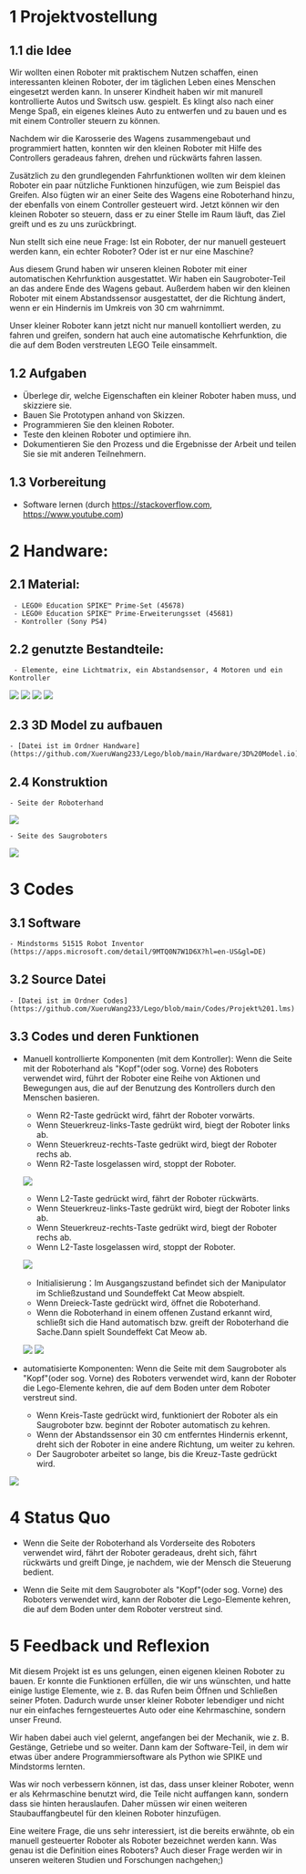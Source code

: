 # 1 Projektvostellung
## 1.1 die Idee
Wir wollten einen Roboter mit praktischem Nutzen schaffen, einen interessanten kleinen Roboter, der im täglichen Leben eines Menschen eingesetzt werden kann. In unserer Kindheit haben wir mit manurell kontrollierte Autos und Switsch usw. gespielt. Es klingt also nach einer Menge Spaß, ein eigenes kleines Auto zu entwerfen und zu bauen und es mit einem Controller steuern zu können.

Nachdem wir die Karosserie des Wagens zusammengebaut und programmiert hatten, konnten wir den kleinen Roboter mit Hilfe des Controllers geradeaus fahren, drehen und rückwärts fahren lassen.

Zusätzlich zu den grundlegenden Fahrfunktionen wollten wir dem kleinen Roboter ein paar nützliche Funktionen hinzufügen, wie zum Beispiel das Greifen. Also fügten wir an einer Seite des Wagens eine Roboterhand hinzu, der ebenfalls von einem Controller gesteuert wird. Jetzt können wir den kleinen Roboter so steuern, dass er zu einer Stelle im Raum läuft, das Ziel greift und es zu uns zurückbringt.

Nun stellt sich eine neue Frage: Ist ein Roboter, der nur manuell gesteuert werden kann, ein echter Roboter? Oder ist er nur eine Maschine?

Aus diesem Grund haben wir unseren kleinen Roboter mit einer automatischen Kehrfunktion ausgestattet. Wir haben ein Saugroboter-Teil an das andere Ende des Wagens gebaut. Außerdem haben wir den kleinen Roboter mit einem Abstandssensor ausgestattet, der die Richtung ändert, wenn er ein Hindernis im Umkreis von 30 cm wahrnimmt.

Unser kleiner Roboter kann jetzt nicht nur manuell kontolliert werden, zu fahren und greifen, sondern hat auch eine automatische Kehrfunktion, die die auf dem Boden verstreuten LEGO Teile einsammelt.
## 1.2 Aufgaben
- Überlege dir, welche Eigenschaften ein kleiner Roboter haben muss, und skizziere sie.
- Bauen Sie Prototypen anhand von Skizzen.
- Programmieren Sie den kleinen Roboter.
- Teste den kleinen Roboter und optimiere ihn.
- Dokumentieren Sie den Prozess und die Ergebnisse der Arbeit und teilen Sie sie mit anderen Teilnehmern.
## 1.3 Vorbereitung
- Software lernen (durch https://stackoverflow.com, https://www.youtube.com)
# 2 Handware:
## 2.1 Material:
     - LEGO® Education SPIKE™ Prime-Set (45678)
     - LEGO® Education SPIKE™ Prime-Erweiterungsset (45681)
     - Kontroller (Sony PS4)
## 2.2 genutzte Bestandteile:
     - Elemente, eine Lichtmatrix, ein Abstandsensor, 4 Motoren und ein Kontroller
  
       
![](https://github.com/XueruWang233/Lego/blob/main/Hardware/Standteile%201.png)
![](https://github.com/XueruWang233/Lego/blob/main/Hardware/Standteile%202.png)
![](https://github.com/XueruWang233/Lego/blob/main/Hardware/Standteile%203.png)
![](https://github.com/XueruWang233/Lego/blob/main/Hardware/Kontrolle.JPG)

## 2.3 3D Model zu aufbauen
    - [Datei ist im Ordner Handware](https://github.com/XueruWang233/Lego/blob/main/Hardware/3D%20Model.io)
## 2.4 Konstruktion
    - Seite der Roboterhand

![](https://github.com/XueruWang233/Lego/blob/main/Hardware/Roboterhand%203.JPG)

    - Seite des Saugroboters

![](https://github.com/XueruWang233/Lego/blob/main/Hardware/Sauberroboter%203.JPG)

# 3 Codes
## 3.1 Software
    - Mindstorms 51515 Robot Inventor (https://apps.microsoft.com/detail/9MTQ0N7W1D6X?hl=en-US&gl=DE)
## 3.2 Source Datei
    - [Datei ist im Ordner Codes](https://github.com/XueruWang233/Lego/blob/main/Codes/Projekt%201.lms)
## 3.3 Codes und deren Funktionen
- Manuell kontrollierte Komponenten (mit dem Kontroller): Wenn die Seite mit der Roboterhand als "Kopf"(oder sog. Vorne) des Roboters verwendet wird, führt der Roboter eine Reihe von Aktionen und Bewegungen aus, die auf der Benutzung des Kontrollers durch den Menschen basieren.
    - Wenn R2-Taste gedrückt wird, fährt der Roboter vorwärts.
    - Wenn Steuerkreuz-links-Taste gedrükt wird, biegt der Roboter links ab.
    - Wenn Steuerkreuz-rechts-Taste gedrükt wird, biegt der Roboter rechs ab.
    - Wenn R2-Taste losgelassen wird, stoppt der Roboter.

  ![](https://github.com/XueruWang233/Lego/blob/main/Codes/Fahren(nach%20vorne)%20und%20Abbiegen.png)

    - Wenn L2-Taste gedrückt wird, fährt der Roboter rückwärts.
    - Wenn Steuerkreuz-links-Taste gedrükt wird, biegt der Roboter links ab.
    - Wenn Steuerkreuz-rechts-Taste gedrükt wird, biegt der Roboter rechs ab.
    - Wenn L2-Taste losgelassen wird, stoppt der Roboter.

  ![](https://github.com/XueruWang233/Lego/blob/main/Codes/Ru%CC%88ckfahren%20und%20Abbigen.png)

    - Initialisierung：Im Ausgangszustand befindet sich der Manipulator im Schließzustand und Soundeffekt Cat Meow abspielt.
    - Wenn Dreieck-Taste gedrückt wird, öffnet die Roboterhand.
    - Wenn die Roboterhand in einem offenen Zustand erkannt wird, schließt sich die Hand automatisch bzw. greift der Roboterhand die Sache.Dann spielt Soundeffekt Cat Meow ab.

  ![](https://github.com/XueruWang233/Lego/blob/main/Codes/Initialisierung(Verschluss)%20des%20Roboterhands.png)
  ![](https://github.com/XueruWang233/Lego/blob/main/Codes/Roboterhand%20kontrollieren.png)

- automatisierte Komponenten: Wenn die Seite mit dem Saugroboter als "Kopf"(oder sog. Vorne) des Roboters verwendet wird, kann der Roboter die Lego-Elemente kehren, die auf dem Boden unter dem Roboter verstreut sind.
    - Wenn Kreis-Taste gedrückt wird, funktioniert der Roboter als ein Saugroboter bzw. beginnt der Roboter automatisch zu kehren.
    - Wenn der Abstandssensor ein 30 cm entferntes Hindernis erkennt, dreht sich der Roboter in eine andere Richtung, um weiter zu kehren.
    - Der Saugroboter arbeitet so lange, bis die Kreuz-Taste gedrückt wird.

 ![](https://github.com/XueruWang233/Lego/blob/main/Codes/Programmierung_Sauberroboter.png)

# 4 Status Quo
- Wenn die Seite der Roboterhand als Vorderseite des Roboters verwendet wird, fährt der Roboter geradeaus, dreht sich, fährt rückwärts und greift Dinge, je nachdem, wie der Mensch die Steuerung bedient.

- Wenn die Seite mit dem Saugroboter als "Kopf"(oder sog. Vorne) des Roboters verwendet wird, kann der Roboter die Lego-Elemente kehren, die auf dem Boden unter dem Roboter verstreut sind.

# 5 Feedback und Reflexion
Mit diesem Projekt ist es uns gelungen, einen eigenen kleinen Roboter zu bauen. Er konnte die Funktionen erfüllen, die wir uns wünschten, und hatte einige lustige Elemente, wie z. B. das Rufen beim Öffnen und Schließen seiner Pfoten. Dadurch wurde unser kleiner Roboter lebendiger und nicht nur ein einfaches ferngesteuertes Auto oder eine Kehrmaschine, sondern unser Freund.

Wir haben dabei auch viel gelernt, angefangen bei der Mechanik, wie z. B. Gestänge, Getriebe und so weiter. Dann kam der Software-Teil, in dem wir etwas über andere Programmiersoftware als Python wie SPIKE und Mindstorms lernten.

Was wir noch verbessern können, ist das, dass unser kleiner Roboter, wenn er als Kehrmaschine benutzt wird, die Teile nicht auffangen kann, sondern dass sie hinten herauslaufen. Daher müssen wir einen weiteren Staubauffangbeutel für den kleinen Roboter hinzufügen.

Eine weitere Frage, die uns sehr interessiert, ist die bereits erwähnte, ob ein manuell gesteuerter Roboter als Roboter bezeichnet werden kann. Was genau ist die Definition eines Roboters? Auch dieser Frage werden wir in unseren weiteren Studien und Forschungen nachgehen;)


